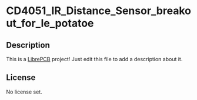 # CD4051_IR_Distance_Sensor_breakout_for_le_potatoe

## Description

This is a [LibrePCB](https://librepcb.org) project!
Just edit this file to add a description about it.

## License

No license set.
